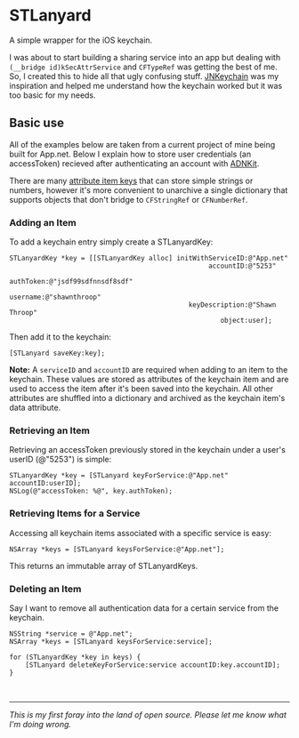 STLanyard
=========

A simple wrapper for the iOS keychain.

I was about to start building a sharing service into an app but dealing with `(__bridge id)kSecAttrService` and `CFTypeRef` was getting the best of me. So, I created this to hide all that ugly confusing stuff. [JNKeychain](https://github.com/jeremangnr/JNKeychain) was my inspiration and helped me understand how the keychain worked but it was too basic for my needs.

## Basic use

All of the examples below are taken from a current project of mine being built for App.net. Below I explain how to store user credentials (an accessToken) recieved after authenticating an account with [ADNKit](https://github.com/joeldev/ADNKit). 

There are many [attribute item keys](https://developer.apple.com/library/ios/DOCUMENTATION/Security/Reference/keychainservices/Reference/reference.html#//apple_ref/doc/uid/TP30000898-CH4g-SW5) that can store simple strings or numbers, however it's more convenient to unarchive a single dictionary that supports objects that don't bridge to `CFStringRef` or `CFNumberRef`.


### Adding an Item

To add a keychain entry simply create a STLanyardKey:

    STLanyardKey *key = [[STLanyardKey alloc] initWithServiceID:@"App.net"
                                                      accountID:@"5253"
                                                      authToken:@"jsdf99sdfnnsdf8sdf"
                                                       username:@"shawnthroop"
                                                 keyDescription:@"Shawn Throop"
                                                         object:user];

Then add it to the keychain:

    [STLanyard saveKey:key];

**Note:** A `serviceID` and `accountID` are required when adding to an item to the keychain. These values are stored as attributes of the keychain item and are used to access the item after it's been saved into the keychain. All other attributes are shuffled into a dictionary and archived as the keychain item's data attribute.


### Retrieving an Item

Retrieving an accessToken previously stored in the keychain under a user's userID (@"5253") is simple:

    STLanyardKey *key = [STLanyard keyForService:@"App.net" accountID:userID];
    NSLog(@"accessToken: %@", key.authToken);


### Retrieving Items for a Service

Accessing all keychain items associated with a specific service is easy:

    NSArray *keys = [STLanyard keysForService:@"App.net"];

This returns an immutable array of STLanyardKeys.



### Deleting an Item

Say I want to remove all authentication data for a certain service from the keychain.

    NSString *service = @"App.net";
    NSArray *keys = [STLanyard keysForService:service];
    
    for (STLanyardKey *key in keys) {
        [STLanyard deleteKeyForService:service accountID:key.accountID];
    }


<br/>

---

*This is my first foray into the land of open source. Please let me know what I'm doing wrong.*



